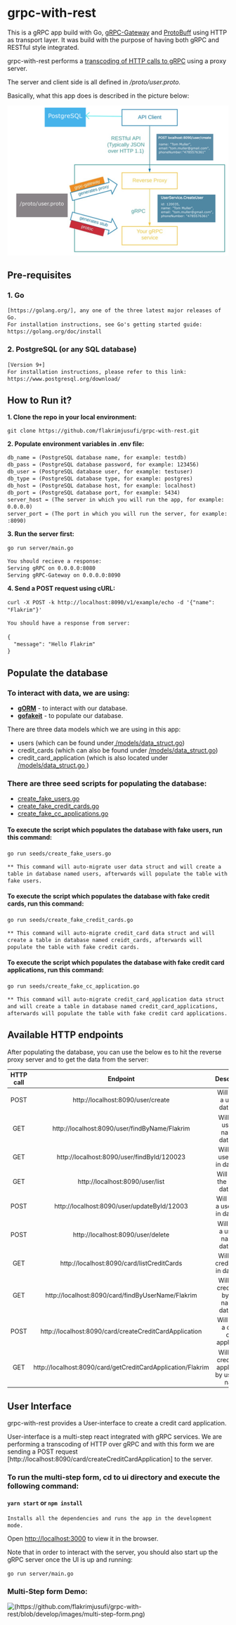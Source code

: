 # grpc-with-rest

This is a gRPC app build with Go, [gRPC-Gateway](https://github.com/grpc-ecosystem/grpc-gateway)
and [ProtoBuff](https://developers.google.com/protocol-buffers) using HTTP as transport layer. It was build with the
purpose of having both gRPC and RESTful style integrated.

grpc-with-rest performs a [transcoding of HTTP calls to gRPC](https://cloud.google.com/endpoints/docs/grpc/transcoding)
using a proxy server.

The server and client side is all defined in _/proto/user.proto._

Basically, what this app does is described in the picture below:

![](https://github.com/flakrimjusufi/grpc-with-rest/blob/develop/images/architecture_introduction_diagram.jpg)

## Pre-requisites

### 1. Go

~~~~
[https://golang.org/], any one of the three latest major releases of Go.
For installation instructions, see Go's getting started guide: https://golang.org/doc/install
~~~~

### 2. PostgreSQL (or any SQL database)

~~~~
[Version 9+]
For installation instructions, please refer to this link: https://www.postgresql.org/download/
~~~~

## How to Run it?

**1. Clone the repo in your local environment:**

~~~~
git clone https://github.com/flakrimjusufi/grpc-with-rest.git
~~~~

**2. Populate environment variables in .env file:**

~~~~
db_name = (PostgreSQL database name, for example: testdb)
db_pass = (PostgreSQL database password, for example: 123456)
db_user = (PostgreSQL database user, for example: testuser)
db_type = (PostgreSQL database type, for example: postgres)
db_host = (PostgreSQL database host, for example: localhost)
db_port = (PostgreSQL database port, for example: 5434)
server_host = (The server in which you will run the app, for example: 0.0.0.0)
server_port = (The port in which you will run the server, for example: :8090) 
~~~~

**3. Run the server first:**

`go run server/main.go`

~~~~
You should recieve a response:
Serving gRPC on 0.0.0.0:8080
Serving gRPC-Gateway on 0.0.0.0:8090
~~~~

**4. Send a POST request using cURL:**

`curl -X POST -k http://localhost:8090/v1/example/echo -d '{"name": "Flakrim"}'`

~~~~
You should have a response from server: 

{
  "message": "Hello Flakrim"
}
~~~~

## Populate the database

### To interact with data, we are using:

- **[gORM](https://gorm.io/)** - to interact with our database.
- **[gofakeit](https://github.com/brianvoe/gofakeit)** - to populate our database.

There are three data models which we are using in this app:

- users (which can be found
  under[ /models/data_struct.go](https://github.com/flakrimjusufi/grpc-with-rest/blob/develop/models/data_struct.go))
- credit_cards (which can also be found
  under [ /models/data_struct.go](https://github.com/flakrimjusufi/grpc-with-rest/blob/develop/models/data_struct.go))
- credit_card_application (which is also located
  under [/models/data_struct.go ](https://github.com/flakrimjusufi/grpc-with-rest/blob/develop/models/data_struct.go))

### There are three seed scripts for populating the database:

- [create_fake_users.go](https://github.com/flakrimjusufi/grpc-with-rest/blob/develop/seeds/create_fake_users.go)
- [create_fake_credit_cards.go](https://github.com/flakrimjusufi/grpc-with-rest/blob/develop/seeds/create_fake_credit_cards.go)
- [create_fake_cc_applications.go](https://github.com/flakrimjusufi/grpc-with-rest/blob/develop/seeds/create_fake_cc_applications.go)

#### To execute the script which populates the database with fake users, run this command:

`go run seeds/create_fake_users.go`

~~~
** This command will auto-migrate user data struct and will create a table in database named users, afterwards will populate the table with fake users. 
~~~

#### To execute the script which populates the database with fake credit cards, run this command:

`go run seeds/create_fake_credit_cards.go`

~~~
** This command will auto-migrate credit_card data struct and will create a table in database named creidt_cards, afterwards will populate the table with fake credit cards. 
~~~

#### To execute the script which populates the database with fake credit card applications, run this command:

`go run seeds/create_fake_cc_application.go`

~~~
** This command will auto-migrate credit_card_application data struct and will create a table in database named credit_card_applications, afterwards will populate the table with fake credit card applications. 
~~~

## Available HTTP endpoints

After populating the database, you can use the below es to hit the reverse proxy server and to get the data from the
server:

| HTTP call        | Endpoint           | Description  |
| :-------------: |:-------------:| :-----:|
| POST     | http://localhost:8090/user/create | Will create a user in database |
| GET      | http://localhost:8090/user/findByName/Flakrim      |  Will find a user by name in database |
| GET | http://localhost:8090/user/findById/120023      |   Will find a user by Id in database |
| GET | http://localhost:8090/user/list     |   Will find all the user in database |
| POST | http://localhost:8090/user/updateById/12003     |   Will update a user by Id in database |
| POST | http://localhost:8090/user/delete     |   Will delete a user by name in database |
| GET | http://localhost:8090/card/listCreditCards     |   Will list all credit cards in database |
| GET | http://localhost:8090/card/findByUserName/Flakrim     |   Will find a credit card by user name in database |
| POST | http://localhost:8090/card/createCreditCardApplication | Will create a credit card application |
| GET | http://localhost:8090/card/getCreditCardApplication/Flakrim | Will find a credit card application by user first name |

## User Interface

grpc-with-rest provides a User-interface to create a credit card application.

User-interface is a multi-step react integrated with gRPC services. We are performing a transcoding of HTTP over gRPC
and with this form we are sending a POST request [http://localhost:8090/card/createCreditCardApplication] to the server.

### To run the multi-step form, cd to ui directory and execute the following command:

#### `yarn start` or `npm install` 

~~~
Installs all the dependencies and runs the app in the development mode.
~~~

Open [http://localhost:3000](http://localhost:3000) to view it in the browser.

Note that in order to interact with the server, you should also start up the gRPC server once the UI is up and running:

`go run server/main.go`

### Multi-Step form Demo:

![(https://github.com/flakrimjusufi/grpc-with-rest/blob/develop/images/multi-step-form.png)](https://youtu.be/gIiTUbvQRzw)
